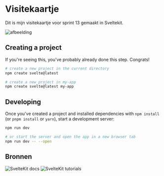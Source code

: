 # Visitekaartje

Dit is mijn visitekaartje voor sprint 13 gemaakt in Sveltekit.

![afbeelding](https://user-images.githubusercontent.com/26089533/189639113-68301019-b1b4-4693-800c-161f346cb2c9.png)


## Creating a project

If you're seeing this, you've probably already done this step. Congrats!

```bash
# create a new project in the current directory
npm create svelte@latest

# create a new project in my-app
npm create svelte@latest my-app
```

## Developing

Once you've created a project and installed dependencies with `npm install` (or `pnpm install` or `yarn`), start a development server:

```bash
npm run dev

# or start the server and open the app in a new browser tab
npm run dev -- --open
```

## Bronnen

![SvelteKit docs](https://kit.svelte.dev/docs/introduction)
![SvelteKit tutorials](https://www.youtube.com/watch?v=9OlLxkaeVvw&list=PL4cUxeGkcC9hpM9ARM59Ve3jqcb54dqiP)
